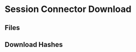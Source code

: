 [title]: # (Session Connector Download)
[tags]: # (Launcher, protocol handler, session connector, RDS, download)
[priority]: # (1000)
[display]: # (none)

# Session Connector Download

## Files

## Download Hashes